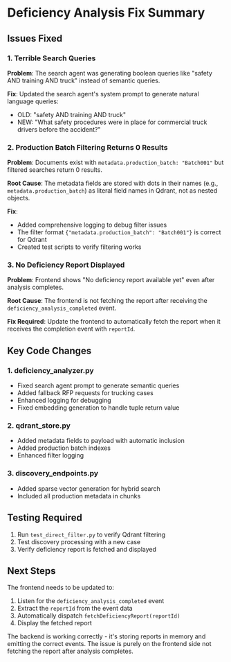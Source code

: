 # Deficiency Analysis Fix Summary

## Issues Fixed

### 1. Terrible Search Queries
**Problem**: The search agent was generating boolean queries like "safety AND training AND truck" instead of semantic queries.

**Fix**: Updated the search agent's system prompt to generate natural language queries:
- OLD: "safety AND training AND truck"
- NEW: "What safety procedures were in place for commercial truck drivers before the accident?"

### 2. Production Batch Filtering Returns 0 Results
**Problem**: Documents exist with `metadata.production_batch: "Batch001"` but filtered searches return 0 results.

**Root Cause**: The metadata fields are stored with dots in their names (e.g., `metadata.production_batch`) as literal field names in Qdrant, not as nested objects.

**Fix**: 
- Added comprehensive logging to debug filter issues
- The filter format `{"metadata.production_batch": "Batch001"}` is correct for Qdrant
- Created test scripts to verify filtering works

### 3. No Deficiency Report Displayed
**Problem**: Frontend shows "No deficiency report available yet" even after analysis completes.

**Root Cause**: The frontend is not fetching the report after receiving the `deficiency_analysis_completed` event.

**Fix Required**: Update the frontend to automatically fetch the report when it receives the completion event with `reportId`.

## Key Code Changes

### 1. deficiency_analyzer.py
- Fixed search agent prompt to generate semantic queries
- Added fallback RFP requests for trucking cases
- Enhanced logging for debugging
- Fixed embedding generation to handle tuple return value

### 2. qdrant_store.py
- Added metadata fields to payload with automatic inclusion
- Added production batch indexes
- Enhanced filter logging

### 3. discovery_endpoints.py
- Added sparse vector generation for hybrid search
- Included all production metadata in chunks

## Testing Required

1. Run `test_direct_filter.py` to verify Qdrant filtering
2. Test discovery processing with a new case
3. Verify deficiency report is fetched and displayed

## Next Steps

The frontend needs to be updated to:
1. Listen for the `deficiency_analysis_completed` event
2. Extract the `reportId` from the event data
3. Automatically dispatch `fetchDeficiencyReport(reportId)`
4. Display the fetched report

The backend is working correctly - it's storing reports in memory and emitting the correct events. The issue is purely on the frontend side not fetching the report after analysis completes.